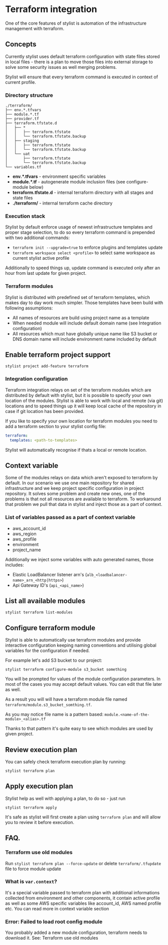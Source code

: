 # Terraform integration

One of the core features of stylist is automation of the infrastructure management with terraform.

## Concepts
Currently stylist uses default terraform configuration with state files stored in local files - 
there is a plan to move those files into external storage to solve some security issues as well merging problems. 

Stylist will ensure that every terraform command is executed in context of current profile. 

### Directory structure
```  
./terraform/
├── env.*.tfvars
├── module.*.tf
├── provider.tf
├── terraform.tfstate.d
│   ├── *
│   │   ├── terraform.tfstate
│   │   └── terraform.tfstate.backup
│   ├── staging
│   │   ├── terraform.tfstate
│   │   └── terraform.tfstate.backup
│   └── uat
│       ├── terraform.tfstate
│       └── terraform.tfstate.backup
└── variables.tf  
```

- **env.*.tfvars** - environment specific variables 
- **module.*.tf** - autogenerate module inclusion files (see configure-module below)
- **terraform.tfstate.d** - internal terraform directory with all stages and state files
- **./terraform/** - internal terraform cache directory 

### Execution stack
Stylist by default enforce usage of newest infrastructure templates and proper stage selection, to do so every 
terraform command is prepended with two additional commands:

- `terraform init --upgrade=true` to enforce plugins and templates update 
- `terraform workspace select <profile>` to select same workspace as current stylist active profile 

Additionally to speed things up, update command is executed only after an hour from last update for given project. 

### Terraform modules
Stylist is distributed with predefined set of terraform templates, which makes day to day work much simpler. 
Those templates have been build with following assumptions:

- All names of resources are build using project name as a template
- When needed module will include default domain name (see Integration configuration)
- All resources which must have globally unique name like S3 bucket or DNS domain name will include environment name included by default

## Enable terraform project support
`stylist project add-feature terraform`

### Integration configuration
Terraform integration relays on set of the terraform modules which are distributed by default with stylist, but it 
is possible to specify your own location of the modules.
Stylist is able to work with local and remote (via git) locations and to speed things up it will keep local cache of 
the repository in case if git location has been provided. 

If you like to specify your own location for terraform modules you need to add a terraform section to your stylist config file:

```yaml
terraform:
  templates: <path-to-templates>
```

Stylist will automatically recognise if thats a local or remote location.

## Context variable
Some of the modules relays on data which aren't exposed to terraform by default.
In our scenario we use one main repository for shared infrastructure and we keep project specific configuration 
in project repository. It solves some problem and create new ones, one of the problems is that not all resources are 
available to terraform. To workaround that problem we pull that data in stylist and inject those as a part of context.

### List of variables passed as a part of context variable 
- aws_account_id
- aws_region
- aws_profile
- environment 
- project_name

Additionally we inject some variables with auto generated names, those includes:
- Elastic LoadBalancer listener arn's (`alb_<loadbalancer-name>_arn_<http|https>`)
- Api Gateway ID's (`api_<api_name>`)

## List all available modules
`stylist terraform list-modules`

## Configure terraform module
Stylist is able to automatically use terraform modules and provide interactive configuration keeping naming 
conventions and utilising global variables for the configuration if needed.

For example let's add S3 bucket to our project:

```  
stylist terraform configure-module s3_bucket something
```

You will be prompted for values of the module configuration parameters. In most of the cases you may accept default 
values. You can edit that file later as well.

As a result you will will have a terraform module file named `terraform/module.s3_bucket_somthing.tf`.

As you may notice file name is a pattern based: `module.<name-of-the-module>_<alias>.tf`

Thanks to that pattern it's quite easy to see which modules are used by given project.

## Review execution plan
You can safely check terraform execution plan by running:
```  
stylist terraform plan
```

## Apply execution plan
Stylist help as well with applying a plan, to do so - just run
```  
stylist terraform apply
```

It's safe as stylist will first create a plan using `terraform plan` and will allow you to review it before execution. 

## FAQ.

### Terraform use old modules
Run `stylist terraform plan --force-update` or delete `terraform/.tfupdate` file to force module update

### What is `var.context`?
It's a special variable passed to terraform plan with additional informations collected from environment and other 
components, it contain active profile as well as some AWS specific variables like account_id, AWS named profile etc. 
You can read more in context variable section

### Error: Failed to load root config module
You probably added a new module configuration, terraform needs to download it. See: Terraform use old modules
